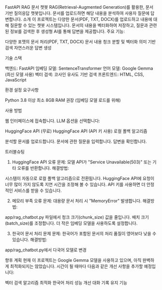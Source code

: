 FastAPI RAG 문서 챗봇
RAG(Retrieval-Augmented Generation)를 활용한, 문서 기반 질의응답 챗봇입니다. 문서를 업로드하면 해당 내용을 분석하여 사용자 질문에 답변합니다.
소개
이 프로젝트는 다양한 문서(PDF, TXT, DOCX)를 업로드하고 내용에 대해 질문할 수 있는 챗봇 시스템입니다. 문서의 내용을 벡터화하여 저장하고, 질문과 관련된 정보를 검색한 후 생성형 AI를 통해 답변을 제공합니다.
주요 기능:

다양한 포맷의 문서 처리(PDF, TXT, DOCX)
문서 내용 청크 분할 및 벡터화
의미 기반 검색
자연스러운 답변 생성

기술 스택

백엔드: FastAPI
임베딩 모델: SentenceTransformer
언어 모델: Google Gemma (최신 모델 사용)
벡터 검색: 코사인 유사도 기반 검색
프론트엔드: HTML, CSS, JavaScript

환경 설정
요구사항

Python 3.8 이상
최소 8GB RAM 권장 (임베딩 모델 로드를 위해)

사용 방법

웹 인터페이스에 접속합니다.
LLM 옵션을 선택합니다:

HuggingFace API (무료)
HuggingFace API (API 키 사용)
로컬 폴백 알고리즘


분석할 문서를 업로드합니다.
문서에 관한 질문을 입력합니다.
답변을 확인합니다.

트러블슈팅
1. HuggingFace API 오류
문제: 모델 API가 "Service Unavailable(503)" 또는 기타 오류를 반환합니다.
해결방법:

시스템이 자동으로 로컬 폴백 알고리즘으로 전환됩니다.
HuggingFace API에 요청이 너무 많이 가지 않도록 지연 시간을 조정해 볼 수 있습니다.
API 키를 사용하면 더 안정적인 서비스를 받을 수 있습니다.

2. 메모리 부족 오류
문제: 대용량 문서 처리 시 "MemoryError" 발생합니다.
해결방법:

app/rag_chatbot.py 파일에서 청크 크기(chunk_size) 값을 줄입니다.
배치 크기(batch_size)를 조정합니다.
더 작은 임베딩 모델을 사용하도록 설정합니다.

3. 한국어 문서 처리 문제
문제: 한국어가 포함된 문서의 처리 품질이 영어보다 낮을 수 있습니다.
해결방법:

app/rag_chatbot.py에서 다국어 모델로 변경

향후 계획
현재 이 프로젝트는 Google Gemma 모델을 사용하고 있으며, 아직 완벽하게 최적화되지는 않았습니다. 시간이 될 때마다 다음과 같은 개선 사항을 추가할 예정입니다:

벡터 검색 알고리즘 최적화
한국어 처리 성능 개선
대화 기록 유지 기능
